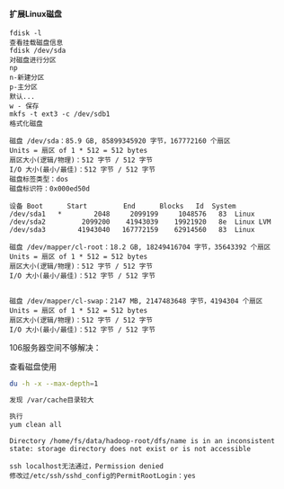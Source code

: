 #### 扩展Linux磁盘

    fdisk -l
    查看挂载磁盘信息
    fdisk /dev/sda 
    对磁盘进行分区
    np
    n-新建分区
    p-主分区
    默认...
    w - 保存
    mkfs -t ext3 -c /dev/sdb1
    格式化磁盘
    
    磁盘 /dev/sda：85.9 GB, 85899345920 字节，167772160 个扇区
    Units = 扇区 of 1 * 512 = 512 bytes
    扇区大小(逻辑/物理)：512 字节 / 512 字节
    I/O 大小(最小/最佳)：512 字节 / 512 字节
    磁盘标签类型：dos
    磁盘标识符：0x000ed50d
    
    设备 Boot      Start         End      Blocks   Id  System
    /dev/sda1   *        2048     2099199     1048576   83  Linux
    /dev/sda2         2099200    41943039    19921920   8e  Linux LVM
    /dev/sda3        41943040   167772159    62914560   83  Linux
    
    磁盘 /dev/mapper/cl-root：18.2 GB, 18249416704 字节，35643392 个扇区
    Units = 扇区 of 1 * 512 = 512 bytes
    扇区大小(逻辑/物理)：512 字节 / 512 字节
    I/O 大小(最小/最佳)：512 字节 / 512 字节


    磁盘 /dev/mapper/cl-swap：2147 MB, 2147483648 字节，4194304 个扇区
    Units = 扇区 of 1 * 512 = 512 bytes
    扇区大小(逻辑/物理)：512 字节 / 512 字节
    I/O 大小(最小/最佳)：512 字节 / 512 字节

   

106服务器空间不够解决： 

查看磁盘使用

```sh
du -h -x --max-depth=1

发现 /var/cache目录较大

执行
yum clean all

```

```
Directory /home/fs/data/hadoop-root/dfs/name is in an inconsistent state: storage directory does not exist or is not accessible

ssh localhost无法通过，Permission denied
修改过/etc/ssh/sshd_config的PermitRootLogin：yes
```


